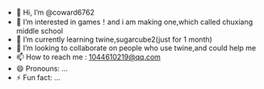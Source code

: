 - 👋 Hi, I’m @coward6762
- 👀 I’m interested in games！and i am making one,which called chuxiang middle school
- 🌱 I’m currently learning twine,sugarcube2(just for 1 month)
- 💞️ I’m looking to collaborate on people who use twine,and could help me
- 📫 How to reach me : 1044610219@qq.com
- 😄 Pronouns: ...
- ⚡ Fun fact: ...

<!---
coward6762/coward6762 is a ✨ special ✨ repository because its `README.md` (this file) appears on your GitHub profile.
You can click the Preview link to take a look at your changes.
--->
